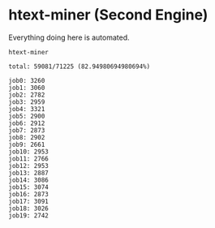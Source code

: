 # htext-miner (Second Engine)

Everything doing here is automated.

```
htext-miner

total: 59081/71225 (82.94980694980694%)

job0: 3260
job1: 3060
job2: 2782
job3: 2959
job4: 3321
job5: 2900
job6: 2912
job7: 2873
job8: 2902
job9: 2661
job10: 2953
job11: 2766
job12: 2953
job13: 2887
job14: 3086
job15: 3074
job16: 2873
job17: 3091
job18: 3026
job19: 2742
```